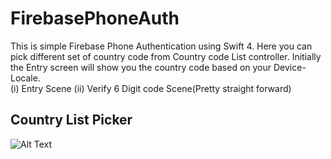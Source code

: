 # FirebasePhoneAuth
This is simple Firebase Phone Authentication using Swift 4. Here you can pick different set of country code from Country code List controller. Initially the Entry screen will show you the country code based on your Device-Locale.  
(i) Entry Scene (ii) Verify 6 Digit code Scene(Pretty straight forward)

## Country List Picker

![Alt Text](https://media.giphy.com/media/RZiJwz8z8I72cIRZNu/giphy.gif)
